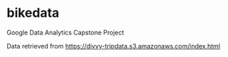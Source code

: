 # bikedata

Google Data Analytics Capstone Project

Data retrieved from https://divvy-tripdata.s3.amazonaws.com/index.html 
